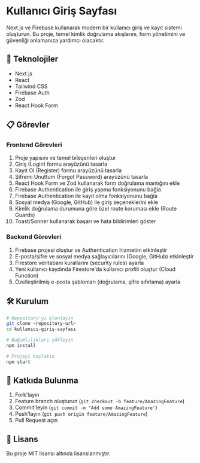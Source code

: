 # Kullanıcı Giriş Sayfası

Next.js ve Firebase kullanarak modern bir kullanıcı giriş ve kayıt sistemi oluşturun. Bu proje, temel kimlik doğrulama akışlarını, form yönetimini ve güvenliği anlamanıza yardımcı olacaktır.

## 🚀 Teknolojiler

- Next.js
- React
- Tailwind CSS
- Firebase Auth
- Zod
- React Hook Form

## 📋 Görevler

### Frontend Görevleri
1. Proje yapısını ve temel bileşenleri oluştur
2. Giriş (Login) formu arayüzünü tasarla
3. Kayıt Ol (Register) formu arayüzünü tasarla
4. Şifremi Unuttum (Forgot Password) arayüzünü tasarla
5. React Hook Form ve Zod kullanarak form doğrulama mantığını ekle
6. Firebase Authentication ile giriş yapma fonksiyonunu bağla
7. Firebase Authentication ile kayıt olma fonksiyonunu bağla
8. Sosyal medya (Google, GitHub) ile giriş seçeneklerini ekle
9. Kimlik doğrulama durumuna göre özel route koruması ekle (Route Guards)
10. Toast/Sonner kullanarak başarı ve hata bildirimleri göster

### Backend Görevleri
1. Firebase projesi oluştur ve Authentication hizmetini etkinleştir
2. E-posta/şifre ve sosyal medya sağlayıcılarını (Google, GitHub) etkinleştir
3. Firestore veritabanı kurallarını (security rules) ayarla
4. Yeni kullanıcı kaydında Firestore'da kullanıcı profili oluştur (Cloud Function)
5. Özelleştirilmiş e-posta şablonları (doğrulama, şifre sıfırlama) ayarla

## 🛠️ Kurulum

```bash
# Repository'yi klonlayın
git clone <repository-url>
cd kullanıcı-giriş-sayfası

# Bağımlılıkları yükleyin
npm install

# Projeyi başlatın
npm start
```

## 📝 Katkıda Bulunma

1. Fork'layın
2. Feature branch oluşturun (`git checkout -b feature/AmazingFeature`)
3. Commit'leyin (`git commit -m 'Add some AmazingFeature'`)
4. Push'layın (`git push origin feature/AmazingFeature`)
5. Pull Request açın

## 📄 Lisans

Bu proje MIT lisansı altında lisanslanmıştır.
